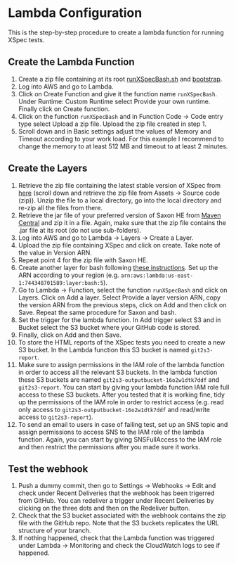 # Lambda Configuration

This is the step-by-step procedure to create a lambda function for running XSpec tests.

## Create the Lambda Function 

1. Create a zip file containing at its root [runXSpecBash.sh](runXSpecBash.sh) and [bootstrap](bootstrap). 
2. Log into AWS and go to Lambda.
3. Click on Create Function and give it the function name `runXSpecBash`. Under Runtime: Custom Runtime select Provide your own runtime. Finally click on Create function.
3. Click on the function `runXSpecBash` and in Function Code -> Code entry type select Upload a zip file. Upload the zip file created in step 1.
4. Scroll down and in Basic settings adjust the values of Memory and Timeout according to your work load. For this example I recommend to change the memory to at least 512 MB and timeout to at least 2 minutes.


## Create the Layers

1. Retrieve the zip file containing the latest stable version of XSpec from [here](https://github.com/xspec/xspec/releases/latest) (scroll down and retrieve the zip file from Assets -> Source code (zip)). Unzip the file to a local directory, go into the local directory and re-zip all the files from there.
2. Retrieve the jar file of your preferred version of Saxon HE from [Maven Central](http://central.maven.org/maven2/net/sf/saxon/Saxon-HE) and zip it in a file. Again, make sure that the zip file contains the .jar file at its root (do not use sub-folders). 
3. Log into AWS and go to Lambda -> Layers -> Create a Layer.
4. Upload the zip file containing XSpec and click on create. Take note of the value in Version ARN. 
5. Repeat point 4 for the zip file with Saxon HE.
6. Create another layer for bash following [these instructions](https://github.com/gkrizek/bash-lambda-layer). Set up the ARN according to your region (e.g. `arn:aws:lambda:us-east-1:744348701589:layer:bash:5`).
7. Go to Lambda -> Function, select the function `runXSpecBash` and click on Layers. Click on Add a layer. Select Provide a layer version ARN, copy the version ARN from the previous steps, click on Add and then click on Save. Repeat the same procedure for Saxon and bash.
8. Set the trigger for the lambda function. In Add trigger select S3 and in Bucket select the S3 bucket where your GitHub code is stored. 
9. Finally, click on Add and then Save.
10. To store the HTML reports of the XSpec tests you need to create a new S3 bucket. In the Lambda function this S3 bucket is named `git2s3-report`. 
11. Make sure to assign permissions in the IAM role of the lambda function in order to access all the relevant S3 buckets. In the lambda function these S3 buckets are named `git2s3-outputbucket-16o2w1dtk7ddf` and  `git2s3-report`. You can start by giving your lambda function IAM role full access to these S3 buckets. After you tested that it is working fine, tidy up the permissions of the IAM role in order to restrict access (e.g. read only access to `git2s3-outputbucket-16o2w1dtk7ddf` and read/write access to `git2s3-report`).
12. To send an email to users in case of failing test, set up an SNS topic and assign permissions to access SNS to the IAM role of the lambda function. Again, you can start by giving SNSFullAccess to the IAM role and then restrict the permissions after you made sure it works. 


## Test the webhook 

1. Push a dummy commit, then go to Settings -> Webhooks -> Edit and check under Recent Deliveries that the webhook has been trigerred from GitHub. You can redeliver a trigger under Recent Deliveries by clicking on the three dots and then on the Redeliver button.
2. Check that the S3 bucket associated with the webhook contains the zip file with the GitHub repo. Note that the S3 buckets replicates the URL structure of your branch. 
3. If nothing happened, check that the Lambda function was triggered under Lambda -> Monitoring and check the CloudWatch logs to see if happened. 
